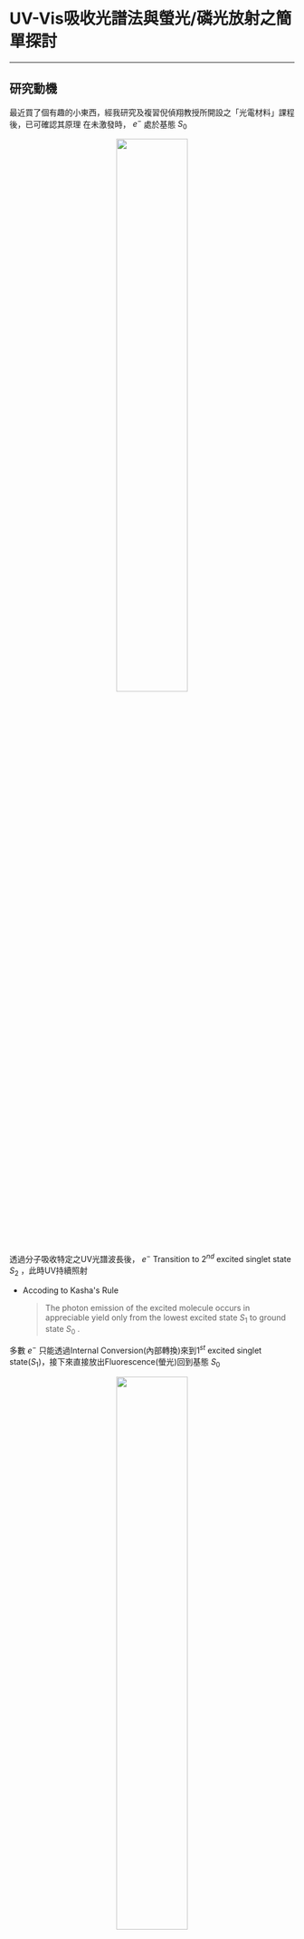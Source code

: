 # UV-Vis吸收光譜法與螢光/磷光放射之簡單探討

---

## 研究動機

最近買了個有趣的小東西，經我研究及複習倪偵翔教授所開設之「光電材料」課程後，已可確認其原理
在未激發時， $e^-$ 處於基態 $S_0$

<div align="center"><img src=/Picture/基態樣品.png width=50%></div>

透過分子吸收特定之UV光譜波長後， $e^-$ Transition to $2^{nd}$ excited singlet state $S_2$ ，此時UV持續照射

* Accoding to Kasha's Rule
  > The photon emission of the excited molecule occurs in appreciable yield only from the lowest excited state $S_1$ to ground state $S_0$ .

多數 $e^-$ 只能透過Internal Conversion(內部轉換)來到$1^{st}$ excited singlet state($S_1$)，接下來直接放出Fluorescence(螢光)回到基態 $S_0$

<div align="center"><img src=/Picture/FL.png width=50%></div>

停止UV照射後，少數 $e^-$ 可以透過Intersystem Crossing(系間跨躍)來到 The $2^{nd}$ excited triplet state( $T_2$ ) or The $1^{st}$ excited triplet state( $T_1$ )，最後放出Phosphoresecnce(磷光)回到基態 $S_0$

<div align="center"><img src=/Picture/PL.png width=50%></div>

繼續探究，發現這與The Jablonski Diagram有關。

* The Jablonski Diagram

<div align= "center" ><img src=/Picture/JablonskiDiagramFull-1024x604.png width=50%></div>

因為這個有趣的小東西，因此我想針對UV-Vis吸收光譜法與螢光/磷光放射來做更深入的探討與研究。

---

## UV-Vis吸收光譜法

* The Molecular absorption spestroscpy
  It is a based on the measurement of the transmittance $T$ or the absorbance $A$ of solutions contained in transparent cells having a path length of $b$ centimeters
  * Beer's law

    $$A=-\log T=\log \frac{P_0}{P}=\varepsilon \cdot b \cdot c$$

    > $A$ is the absorbance
    > $T$ is transmittance
    > $P_0$ is Incident beam
    > P is the Emergent beam
    > $b$ is the solutions contained in transparent cells having a path length
    > $c$ is molarity

  * The Real Limitations to Beer's Law
    Beer's law describes the absorption behavior of media con-taining relatively low analyte concentrations.
    In this sense, it is a limiting law.
    So, 在高濃度( $c>0.01M$ )下，吸光度與濃度的關係會偏離Beer's law，這通常是 Solute-Solvent interactions、Solute-Solute interactions、Hydrogen Bonding等原因所導致。

    <div align="center"><img src=/Picture/Figure10.23.png width=50%></div>

* UV-Vis 分光光度計在COVID-19疫苗開發中的應用
  UV/Vis can be a useful tool in vaccine research during development and synthesis, and it can also be used in the analysis of viruses themselves. This technology helps to quickly and accurately characterize major vaccine constituents, including DNA, RNA, specific proteins, and RNA inhibitors.
  參考「UV Vis Application in COVID-19 Vaccine」可以得知在疫情期間，全球各地有無數個科研機構在尋找有效的疫苗解決方案。
  分光光度計可以針對COVID-19疫苗中的三大成份快速進行定量

  > 1. nucleic acids
  > 2. protein
  > 3. additives

  <div align="center"><img src=/Picture/COVID19_1.png width=50%></div>

  利用這個分光光度計，可以將儀器調整到特定的吸收波長後，也可透過線性回歸有效的定量出疫苗樣品裡的防腐劑濃度，例如Thiomersal、Formalin、Phenol，進而替疫苗的品質進行把關。

---

## 操作方法

根據廠商METTLER TOLEDO的說明，UV-Vis分光光度計須先進行空白測量消除背景誤差值後再進行樣品測量。

* 空白測量，此步驟測量穿過溶劑的光線強度：

  1. 將溶劑 (例如水或酒精) 加入適當、透明且不吸光的容器 (即比色槽) 中。
  2. 將光源發射的光束穿過含溶劑的比色槽。
  3. 使用比色槽後方的偵測器，測量發射光在不同波長的強度，並加以記錄。

* 測量樣品：

  1. 將樣品放入溶劑中溶解後加入比色槽。
  2. 光源發射的光束穿過含樣品的比色槽。
  3. 當光線穿過比色槽時，有部分會被溶劑中的樣品分子吸收。
  4. 接著使用偵測器測量穿過的光線。
  5. 計算光線強度在不同波長下產生的變化，再根據對應的空白值，區分穿過樣品溶劑的強度。 再以記錄器儲存此比率。

---

## 儀器結構

[廠商儀器示範影片](https://youtu.be/XAp-5r3LxQo?si=jHvS6CLaf6MoAXKl)

* 燈源
  廠商使用特殊的技術，讓氙燈連續閃爍產生190~1100nm範圍的光，藉由光纖將光導入樣品池中(這個範例似乎在廠商強大的技術下不需要光電倍增管，已用光纖取代)

  <div align="center"><img src=/Picture/燈源.png width=50%></div>

* 樣品池
  將190nm~1100nm的密集強光藉由光纖導入樣品池中，這會導致樣品吸收特定波長的光線

  <div align="center"><img src=/Picture/樣品池.png width=50%></div>

* 狹縫
  光通過狹縫，展現出波/粒二相性

  <div align="center"><img src=/Picture/狹縫.png width=50%></div>

* 光反射光柵
  光通過光柵產生折射與反射，分出不同波長的光

  <div align="center"><img src=/Picture/光柵.png width=50%></div>

* 頻譜計算
  光照射到CCD後進行將各波長的強度進行紀錄，找出是哪個波長的光被吸收了

  <div align="center"><img src=/Picture/光子計數器.png width=50%></div>

---

## 參考與引用資料

1. [Kasha's Rule](https://doi.org/10.1039/DF9500900014)

    > NKUST的學生無法使用Royal Society of Chemistry的資源，因此只能部分採信維基百科資料與參考倪偵翔教授的教材

2. [What is a Jablonski Diagram(Perrin-Jablonski Diagram)](https://www.edinst.com/resource/what-is-a-jablonski-diagram-perrin-jablonski-diagram/)

3. 「光電材料」講義,114學年度版本, 倪偵翔 (ISBN: N/A)

4. Principles of Instrumental Analysis, $7^{th}$ Edition, Skoog · Hollor · Crouch (ISBN: 978-981-4834-34-6)
5. [Limitations to Beer's Law](https://chem.libretexts.org/Bookshelves/Analytical_Chemistry/Instrumental_Analysis_(LibreTexts)/13%3A_Introduction_to_Ultraviolet_Visible_Absorption_Spectrometry/13.02%3A_Beer's_Law)
6. [METTLER TOLEDO UV-Vis儀器](https://www.mt.com/tw/zt/home/products/Laboratory_Analytics_Browse/uv-vis-spectrometers/spectrophotometer.html)
7. [METTLER TOLEDO-UV Vis Application in COVID-19 Vaccine](https://www.mt.com/tw/zt/home/library/white-papers/lab-analytical-instruments/spectrophotometric-covid19-vaccine-analysis.html)